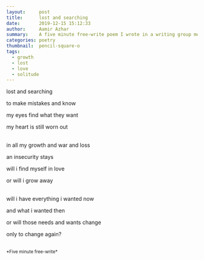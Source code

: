 ```yaml
---
layout:     post
title:      lost and searching
date:       2019-12-15 15:12:33
author:     Aamir Azhar
summary:    A five minute free-write poem I wrote in a writing group meeting.
categories: poetry
thumbnail:  pencil-square-o
tags:
  - growth
  - lost
  - love
  - solitude
---
```

lost and searching

to make mistakes and know

my eyes find what they want

my heart is still worn out

<br>
in all my growth and war and loss

an insecurity stays

will i find myself in love

or will i grow away

<br>
will i have everything i wanted now

and what i wanted then

or will those needs and wants change

only to change again?

<br>
<sup>*Five minute free-write*</sup>
